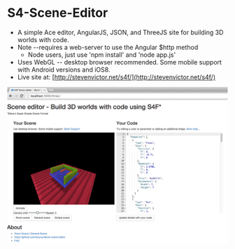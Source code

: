 S4-Scene-Editor
===============

*  A simple Ace editor, AngularJS, JSON, and ThreeJS site for building 3D worlds with code.
*  Note --requires a web-server to use the Angular $http method
   *   Node users, just use 'npm install' and 'node app.js'
*  Uses WebGL -- desktop browser recommended.  Some mobile support with Android versions and iOS8.
*  Live site at: [http://stevenvictor.net/s4f/](http://stevenvictor.net/s4f/)

![Screen Shot](./s4f_screenshot.png)

